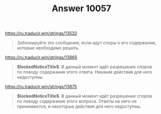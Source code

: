 ﻿---
title: "Answer 10057"
se.owner.user_id: 15479
se.owner.display_name: "Suvitruf - Andrei Apanasik"
se.owner.link: "https://ru.meta.stackoverflow.com/users/15479/suvitruf-andrei-apanasik"
se.answer_id: 10057
se.question_id: 10047
se.post_type: answer
se.is_accepted: True
---
<p><a href="https://ru.traducir.win/strings/13532" rel="nofollow noreferrer">https://ru.traducir.win/strings/13532</a></p>

<blockquote>
  <p>Заблокируйте это сообщение, если идут споры о его содержании, которые необходимо решить.</p>
</blockquote>

<p><a href="https://ru.traducir.win/strings/13865" rel="nofollow noreferrer">https://ru.traducir.win/strings/13865</a></p>

<blockquote>
  <p><strong>$lockedNoticeTitle$</strong>. В данный момент идёт разрешение споров по поводу содержания этого ответа. Никакие действия для него недоступны. </p>
</blockquote>

<p><a href="https://ru.traducir.win/strings/13875" rel="nofollow noreferrer">https://ru.traducir.win/strings/13875</a></p>

<blockquote>
  <p><strong>$lockedNoticeTitle$</strong>. В данный момент идёт разрешение споров по поводу содержания этого вопроса. Ответы на него не принимаются, и некоторые действия для него недоступны. </p>
</blockquote>
